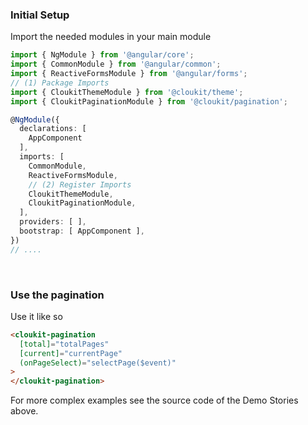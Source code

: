 <!-- !!! will be dynamically included into cloukit.github.io component doc !!! -->
<!-- !!! DO NOT USE UNECESSARY MARRKUP THAT BREAKS THE CORPORATE DESIGN !!! -->

### Initial Setup

Import the needed modules in your main module

```typescript
import { NgModule } from '@angular/core';
import { CommonModule } from '@angular/common';
import { ReactiveFormsModule } from '@angular/forms';
// (1) Package Imports
import { CloukitThemeModule } from '@cloukit/theme';
import { CloukitPaginationModule } from '@cloukit/pagination';

@NgModule({
  declarations: [
    AppComponent
  ],
  imports: [
    CommonModule,
    ReactiveFormsModule,
    // (2) Register Imports
    CloukitThemeModule,
    CloukitPaginationModule,
  ],
  providers: [ ],
  bootstrap: [ AppComponent ],
})
// ....
```

&nbsp;

### Use the pagination

Use it like so

```html
<cloukit-pagination
  [total]="totalPages"
  [current]="currentPage"
  (onPageSelect)="selectPage($event)"
>
</cloukit-pagination>
```

For more complex examples see the source code of the Demo Stories above.


